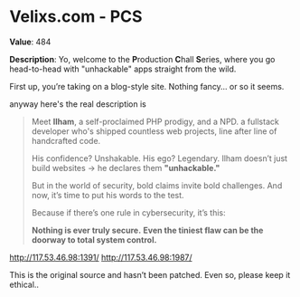 # Velixs.com - PCS

**Value**: 484

**Description**: Yo, welcome to the **P**roduction **C**hall **S**eries, where you go head-to-head with "unhackable" apps straight from the wild.

First up, you’re taking on a blog-style site. Nothing fancy… or so it seems.

anyway here's the real description is

> Meet **Ilham**, a self-proclaimed PHP prodigy, and a NPD. a fullstack developer who's shipped countless web projects, line after line of handcrafted code.
>
> His confidence? Unshakable. His ego? Legendary. Ilham doesn’t just build websites -> he declares them **"unhackable."**
>
> But in the world of security, bold claims invite bold challenges. And now, it’s time to put his words to the test.
>
> Because if there’s one rule in cybersecurity, it’s this:
>
> **Nothing is ever truly secure.**
> **Even the tiniest flaw can be the doorway to total system control.**

http://117.53.46.98:1391/
http://117.53.46.98:1987/


This is the original source and hasn’t been patched. Even so, please keep it ethical..
